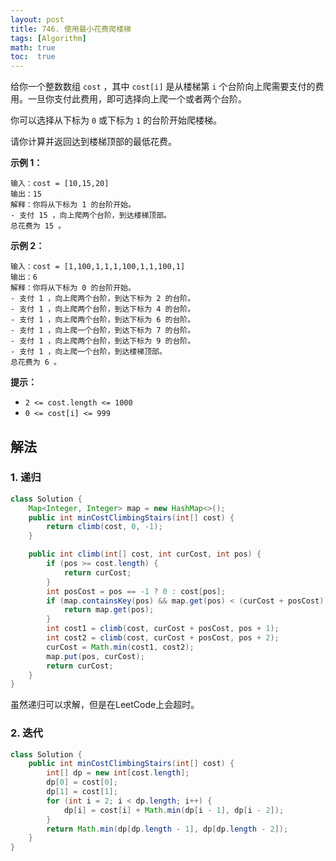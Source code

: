 ```yaml
---
layout: post
title: 746. 使用最小花费爬楼梯
tags: [Algorithm]
math: true
toc:  true
---
```


给你一个整数数组 `cost` ，其中 `cost[i]` 是从楼梯第 `i` 个台阶向上爬需要支付的费用。一旦你支付此费用，即可选择向上爬一个或者两个台阶。

你可以选择从下标为 `0` 或下标为 `1` 的台阶开始爬楼梯。

请你计算并返回达到楼梯顶部的最低花费。

**示例 1：**

```
输入：cost = [10,15,20]
输出：15
解释：你将从下标为 1 的台阶开始。
- 支付 15 ，向上爬两个台阶，到达楼梯顶部。
总花费为 15 。
```

**示例 2：**

```
输入：cost = [1,100,1,1,1,100,1,1,100,1]
输出：6
解释：你将从下标为 0 的台阶开始。
- 支付 1 ，向上爬两个台阶，到达下标为 2 的台阶。
- 支付 1 ，向上爬两个台阶，到达下标为 4 的台阶。
- 支付 1 ，向上爬两个台阶，到达下标为 6 的台阶。
- 支付 1 ，向上爬一个台阶，到达下标为 7 的台阶。
- 支付 1 ，向上爬两个台阶，到达下标为 9 的台阶。
- 支付 1 ，向上爬一个台阶，到达楼梯顶部。
总花费为 6 。
```

**提示：**

- `2 <= cost.length <= 1000`
- `0 <= cost[i] <= 999`

## 解法

###  1. 递归

```java
class Solution {
    Map<Integer, Integer> map = new HashMap<>();
    public int minCostClimbingStairs(int[] cost) {
        return climb(cost, 0, -1);
    }

    public int climb(int[] cost, int curCost, int pos) {
        if (pos >= cost.length) {
            return curCost;
        }
        int posCost = pos == -1 ? 0 : cost[pos];
        if (map.containsKey(pos) && map.get(pos) < (curCost + posCost)) {
            return map.get(pos);
        }
        int cost1 = climb(cost, curCost + posCost, pos + 1);
        int cost2 = climb(cost, curCost + posCost, pos + 2);
        curCost = Math.min(cost1, cost2);
        map.put(pos, curCost);
        return curCost;
    }
}
```

虽然递归可以求解，但是在LeetCode上会超时。

### 2. 迭代

```java
class Solution {
    public int minCostClimbingStairs(int[] cost) {
        int[] dp = new int[cost.length];
        dp[0] = cost[0];
        dp[1] = cost[1];
        for (int i = 2; i < dp.length; i++) {
            dp[i] = cost[i] + Math.min(dp[i - 1], dp[i - 2]);
        }
        return Math.min(dp[dp.length - 1], dp[dp.length - 2]);
    }
}
```

